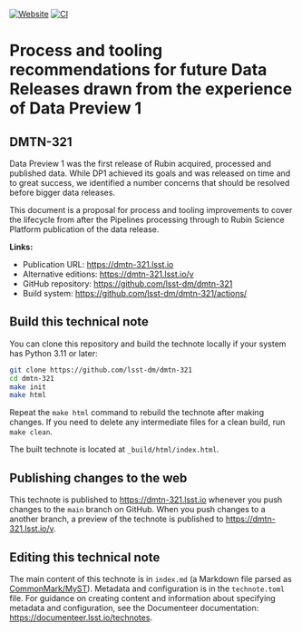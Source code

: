 [![Website](https://img.shields.io/badge/dmtn--321-lsst.io-brightgreen.svg)](https://dmtn-321.lsst.io)
[![CI](https://github.com/lsst-dm/dmtn-321/actions/workflows/ci.yaml/badge.svg)](https://github.com/lsst-dm/dmtn-321/actions/workflows/ci.yaml)

# Process and tooling recommendations for future Data Releases drawn from the experience of Data Preview 1

## DMTN-321

Data Preview 1 was the first release of Rubin acquired, processed and published data. While DP1 achieved its goals and was released on time and to great success, we identified a number concerns that should be resolved before bigger data releases. 

This document is a proposal for process and tooling improvements to cover the lifecycle from after the Pipelines processing through to Rubin Science Platform publication of the data release.

**Links:**

- Publication URL: https://dmtn-321.lsst.io
- Alternative editions: https://dmtn-321.lsst.io/v
- GitHub repository: https://github.com/lsst-dm/dmtn-321
- Build system: https://github.com/lsst-dm/dmtn-321/actions/


## Build this technical note

You can clone this repository and build the technote locally if your system has Python 3.11 or later:

```sh
git clone https://github.com/lsst-dm/dmtn-321
cd dmtn-321
make init
make html
```

Repeat the `make html` command to rebuild the technote after making changes.
If you need to delete any intermediate files for a clean build, run `make clean`.

The built technote is located at `_build/html/index.html`.

## Publishing changes to the web

This technote is published to https://dmtn-321.lsst.io whenever you push changes to the `main` branch on GitHub.
When you push changes to a another branch, a preview of the technote is published to https://dmtn-321.lsst.io/v.

## Editing this technical note

The main content of this technote is in `index.md` (a Markdown file parsed as [CommonMark/MyST](https://myst-parser.readthedocs.io/en/latest/index.html)).
Metadata and configuration is in the `technote.toml` file.
For guidance on creating content and information about specifying metadata and configuration, see the Documenteer documentation: https://documenteer.lsst.io/technotes.
